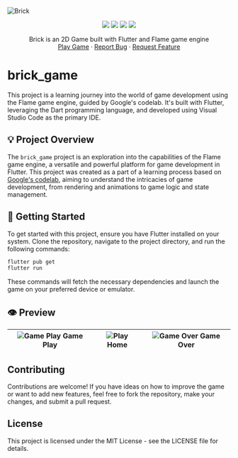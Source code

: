 
![Brick](https://socialify.git.ci/phanatagama/Brick/image?description=1&font=KoHo&forks=1&issues=1&pattern=Overlapping%20Hexagons&pulls=1&stargazers=1&theme=Auto)

<p align="center">
<img src="https://img.shields.io/badge/Flutter-02569B?style=for-the-badge&logo=flutter&logoColor=white"/>
<img src="https://img.shields.io/badge/Dart-0175C2?style=for-the-badge&logo=dart&logoColor=white"/>
<img src="https://img.shields.io/badge/Flame-F55252?style=for-the-badge&logo=flame&logoColor=white"/>
<img src="https://img.shields.io/badge/Visual_Studio_Code-007ACC?style=for-the-badge&logo=visualstudiocode&logoColor=white"/>
</p>
<p align="center">
    Brick is an 2D Game built with Flutter and Flame game engine
    <br />
    <a href="https://phanatagama.github.io/Brick">Play Game</a>
    ·
    <a href="https://github.com/phanatagama/Brick/issues/new">Report Bug</a>
    ·
    <a href="https://github.com/phanatagama/Brick/issues/new">Request Feature</a>
  </p>

# brick_game

This project is a learning journey into the world of game development using the Flame game engine, guided by Google's codelab. It's built with Flutter, leveraging the Dart programming language, and developed using Visual Studio Code as the primary IDE.

## 💡 Project Overview

The `brick_game` project is an exploration into the capabilities of the Flame game engine, a versatile and powerful platform for game development in Flutter. This project was created as a part of a learning process based on [Google's codelab](https://codelabs.developers.google.com/codelabs/flutter-flame-brick-breaker), aiming to understand the intricacies of game development, from rendering and animations to game logic and state management.

## 🚀 Getting Started

To get started with this project, ensure you have Flutter installed on your system. Clone the repository, navigate to the project directory, and run the following commands:

```bash
flutter pub get
flutter run
```

These commands will fetch the necessary dependencies and launch the game on your preferred device or emulator.

## 👁️ Preview
| ![Game Play](https://codelabs.developers.google.com/static/codelabs/flutter-flame-brick-breaker/img/d7a6a270b8ba9d2c.gif) **Game Play** | ![Play](https://codelabs.developers.google.com/static/codelabs/flutter-flame-brick-breaker/img/e17a96594f6c8865_856.png) **Home** | ![Game Over](https://codelabs.developers.google.com/static/codelabs/flutter-flame-brick-breaker/img/a3292d33d3d7841b_856.png) **Game Over** |
| :---: | :--: | :--: |

## Contributing

Contributions are welcome! If you have ideas on how to improve the game or want to add new features, feel free to fork the repository, make your changes, and submit a pull request.

## License

This project is licensed under the MIT License - see the LICENSE file for details.